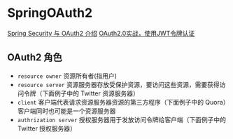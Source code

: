 # SpringOAuth2

[Spring Security 与 OAuth2 介绍](https://cloud.tencent.com/developer/article/1447784?areaId=106001)
[OAuth2.0实战，使用JWT令牌认证](https://blog.csdn.net/best_luxi/article/details/121960777)

## OAuth2 角色

* `resource owner` 资源所有者(指用户)
* `resource server` 资源服务器存放受保护资源，要访问这些资源，需要获得访问令牌（下面例子中的 Twitter 资源服务器）
* `client` 客户端代表请求资源服务器资源的第三方程序（下面例子中的 Quora）客户端同时也可能是一个资源服务器
* `authrization server` 授权服务器用于发放访问令牌给客户端（下面例子中的 Twitter 授权服务器）
